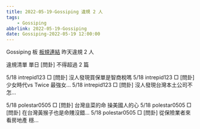 ```yaml
---
title: 2022-05-19-Gossiping 違規 2 人
tags:
    - Gossiping
abbrlink: 2022-05-19-Gossiping
date: Gossiping-2022-05-19 12:00:00
---
```

Gossiping 板 [板規連結](https://www.ptt.cc/bbs/Gossiping/M.1637425085.A.07D.html)
昨天違規 2 人
<!-- more -->

違規清單
單日 [問卦] 不得超過 2 篇

5/18 intrepid123 □ [問卦] 沒人發現買保單是智商稅嗎
5/18 intrepid123 □ [問卦] 少女時代vs Twice 最強女…
5/18 intrepid123 □ [問卦] 沒人發現台灣本土公司不怎…

5/18 polestar0505 □ [問卦] 台灣韭菜的命 操美國人的心
5/18 polestar0505 □ [問卦] 在台灣黃猴子也是命賤沒錯…
5/18 polestar0505 □ [問卦] 從保險業者來看房地產 穩…
